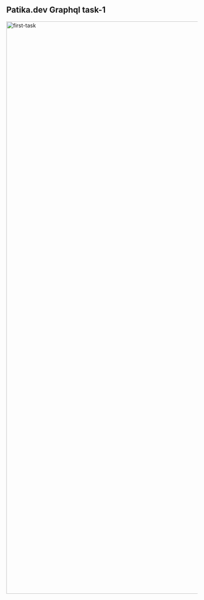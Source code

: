 ## Patika.dev Graphql task-1

<img width="1508" alt="first-task" src="https://user-images.githubusercontent.com/79373411/210172162-39dc99e4-0027-401f-aabb-4cd9b1c0b36e.png">
